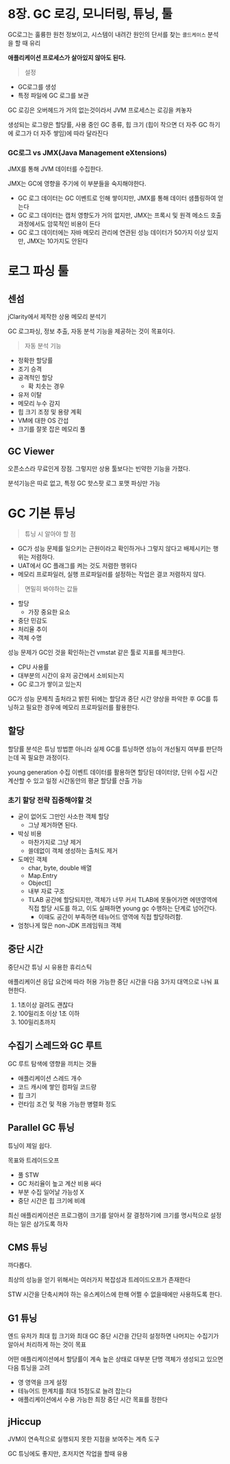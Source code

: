 # 8장. GC 로깅, 모니터링, 튜닝, 툴

GC로그는 훌륭한 원천 정보이고, 시스템이 내려간 원인의 단서를 찾는 `콜드케이스` 분석을 할 때 유리

**애플리케이션 프로세스가 살아있지 않아도 된다.**

> 설정
> 
- GC로그를 생성
- 특정 파일에 GC 로그를 보관

GC 로깅은 오버헤드가 거의 없는것이라서 JVM 프로세스는 로깅을 켜놓자

생성되는 로그량은 할당률, 사용 중인 GC 종류, 힙 크기 (힙이 작으면 더 자주 GC 하기에 로그가 더 자주 쌓임)에 따라 달라진다

### GC로그 vs JMX(Java Management eXtensions)

JMX를 통해 JVM 데이터를 수집한다.

JMX는 GC에 영향을 주기에 이 부분들을 숙지해야한다.

- GC 로그 데이터는 GC 이벤트로 인해 쌓이지만, JMX를 통해 데이터 샘플링하여 얻는다
- GC 로그 데이터는 캡처 영향도가 거의 없지만, JMX는 프록시 및 원격 메소드 호출 과정에서도 암묵적인 비용이 든다
- GC 로그 데이터에는 자바 메모리 관리에 연관된 성능 데이터가 50가지 이상 있지만, JMX는 10가지도 안된다

# 로그 파싱 툴

## 센섬

jClarity에서 제작한 상용 메모리 분석기

GC 로그파싱, 정보 추출, 자동 분석 기능을 제공하는 것이 목표이다.

> 자동 분석 기능
> 
- 정확한 할당률
- 조기 승격
- 공격적인 할당
    - 확 치솟는 경우
- 유저 이탈
- 메모리 누수 감지
- 힙 크기 조정 및 용량 계획
- VM에 대한 OS 간섭
- 크기를 잘못 잡은 메모리 풀

## GC Viewer

오픈소스라 무료인게 장점. 그렇지만 상용 툴보다는 빈약한 기능을 가졌다.

분석기능은 따로 없고, 특정 GC 핫스팟 로그 포맷 파싱만 가능

# GC 기본 튜닝

> 튜닝 시 알아야 할 점
> 
- GC가 성능 문제를 일으키는 근원이라고 확인하거나 그렇지 않다고 배제시키는 행위는 저렴하다.
- UAT에서 GC 플래그를 켜는 것도 저렴한 행위다
- 메모리 프로파일러, 실행 프로파일러를 설정하는 작업은 결코 저렴하지 않다.

> 면밀히 봐야하는 값들
> 
- 할당
    - 가장 중요한 요소
- 중단 민감도
- 처리율 추이
- 객체 수명

성능 문제가 GC인 것을 확인하는건 vmstat 같은 툴로 지표를 체크한다.

- CPU 사용률
- 대부분의 시간이 유저 공간에서 소비되는지
- GC 로그가 쌓이고 있는지

GC가 성능 문제츼 출처라고 밝힌 뒤에는 할당과 중단 시간 양상을 파악한 후 GC를 튜닝하고 필요한 경우에 메모리 프로파일러를 활용한다.

## 할당

할당률 분석은 튜닝 방법뿐 아니라 실제 GC를 튜닝하면 성능이 개선될지 여부를 판단하는데 꼭 필요한 과정이다.

young generation 수집 이벤트 데이터를 활용하면 할당된 데이터양, 단위 수집 시간 계산할 수 있고 일정 시간동안의 평균 할당률 산출 가능

### 초기 할당 전략 집중해야할 것

- 굳이 없어도 그만인 사소한 객체 할당
    - 그냥 제거하면 된다.
- 박싱 비용
    - 마찬가지로 그냥 제거
    - 쓸데없이 객체 생성하는 출처도 제거
- 도메인 객체
    - char, byte, double 배열
    - Map.Entry
    - Object[]
    - 내부 자료 구조
    - TLAB 공간에 할당되지만, 객체가 너무 커서 TLAB에 못들어가면 에덴영역에 직접 할당 시도를 하고, 이도 실패하면 young gc 수행하는 단계로 넘어간다.
        - 이때도 공간이 부족하면 테뉴어드 영역에 직접 할당하려함.
- 엄청나게 많은 non-JDK 프레임워크 객체

## 중단 시간

중단시간 튜닝 시 유용한 휴리스틱

애플리케이션 응답 요건에 따라 허용 가능한 중단 시간을 다음 3가지 대역으로 나눠 표현한다.

1. 1초이상 걸려도 괜찮다
2. 100밀리초 이상 1초 이하
3. 100밀리초까지

## 수집기 스레드와 GC 루트

GC 루트 탐색에 영향을 끼치는 것들

- 애플리케이션 스레드 개수
- 코드 캐시에 쌓인 컴파일 코드량
- 힙 크기
- 런타임 조건 및 적용 가능한 병렬화 정도

## Parallel GC 튜닝

튜닝이 제일 쉽다.

목표와 트레이드오프

- 풀 STW
- GC 처리율이 높고 계산 비용 싸다
- 부분 수집 일어날 가능성 X
- 중단 시간은 힙 크기에 비례

최신 애플리케이션은 프로그램이 크기를 알아서 잘 결정하기에 크기를 명시적으로 설정하는 일은 삼가도록 하자

## CMS 튜닝

까다롭다.

최상의 성능을 얻기 위해서는 여러가지 복잡성과 트레이드오프가 존재한다

STW 시간을 단축시켜야 하는 유스케이스에 한해 어쩔 수 없을때에만 사용하도록 한다.

## G1 튜닝

엔드 유저가 최대 힙 크기와 최대 GC 중단 시간을 간단히 설정하면 나머지는 수집기가 알아서 처리하게 하는 것이 목표

어떤 애플리케이션에서 할당률이 계속 높은 상태로 대부분 단명 객체가 생성되고 있으면 다음 튜닝을 고려

- 영 영역을 크게 설정
- 테뉴어드 한계치를 최대 15정도로 늘려 잡는다
- 애플리케이션에서 수용 가능한 최장 중단 시간 목표를 정한다

## jHiccup

JVM이 연속적으로 실행되지 못한 지점을 보여주는 계측 도구

GC 튜닝에도 좋지만, 초저지연 작업을 할때 유용